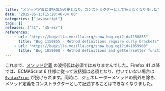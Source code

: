 ```yaml
---
title: "メソッド定義に波括弧が必要となり、コンストラクターとして扱えなくなりました"
date: "2015-06-13T15:20:46-04:00"
categories: ["javascript"]
tags: []
releases: ["41", "45-esr"]
references:
    - url: "https://bugzilla.mozilla.org/show_bug.cgi?id=1150855"
      title: "Bug 1150855 - Method definitions require curly brackets"
    - url: "https://bugzilla.mozilla.org/show_bug.cgi?id=1059908"
      title: "Bug 1059908 - Method definitions and getter/setter functions should not be constructors"
---
```

これまで、[メソッド定義](https://developer.mozilla.org/docs/Web/JavaScript/Reference/Functions/Method_definitions) の波括弧は必須ではありませんでした。Firefox 41 以降では、ECMAScript 6 仕様に従って波括弧は必須となり、付いていない場合は [`SyntaxError`](https://developer.mozilla.org/docs/Web/JavaScript/Reference/Global_Objects/SyntaxError) が投げられます。同時に、ジェネレーターメソッドの例外を除き、メソッド定義をコンストラクターとして記述することはできなくなりました。
